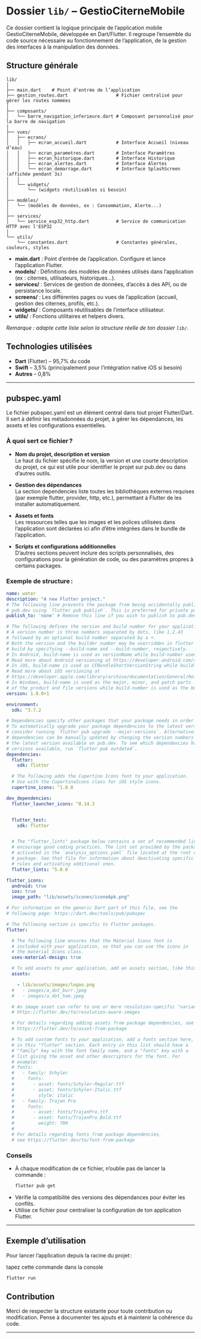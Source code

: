 
# Dossier `lib/` – GestioCiterneMobile

Ce dossier contient la logique principale de l’application mobile GestioCiterneMobile, développée en Dart/Flutter. Il regroupe l’ensemble du code source nécessaire au fonctionnement de l’application, de la gestion des interfaces à la manipulation des données.

## Structure générale
```
lib/
│
├── main.dart    # Point d’entrée de l’application
├── gestion_routes.dart                  # Fichier centralisé pour gérer les routes nommées
│
├── composants/
│   └── barre_navigation_inferieure.dart # Composant personnalisé pour la barre de navigation
│
├── vues/
│   ├── ecrans/
│   │   ├── ecran_accueil.dart           # Interface Accueil (niveau d’eau)
│   │   ├── ecran_parametres.dart        # Interface Paramètres
│   │   ├── ecran_historique.dart        # Interface Historique
│   │   ├── ecran_alertes.dart           # Interface Alertes
│   │   └── ecran_demarrage.dart         # Interface SplashScreen (affichée pendant 3s)
│   │
│   └── widgets/
│       └── (widgets réutilisables si besoin)
│
├── modèles/
│   └── (modèles de données, ex : Consommation, Alerte...)
│
├── services/
│   └── service_esp32_http.dart          # Service de communication HTTP avec l'ESP32
│
└── utils/
    └── constantes.dart                  # Constantes générales, couleurs, styles
```

- **main.dart** : Point d’entrée de l’application. Configure et lance l’application Flutter.
- **models/** : Définitions des modèles de données utilisés dans l’application (ex : citernes, utilisateurs, historiques…).
- **services/** : Services de gestion de données, d’accès à des API, ou de persistance locale.
- **screens/** : Les différentes pages ou vues de l’application (accueil, gestion des citernes, profils, etc.).
- **widgets/** : Composants réutilisables de l’interface utilisateur.
- **utils/** : Fonctions utilitaires et helpers divers.

_Remarque : adapte cette liste selon la structure réelle de ton dossier `lib/`._

## Technologies utilisées

- **Dart** (Flutter) – 95,7% du code
- **Swift** – 3,5% (principalement pour l’intégration native iOS si besoin)
- **Autres** – 0,8%

---

## pubspec.yaml

Le fichier pubspec.yaml est un élément central dans tout projet Flutter/Dart. Il sert à définir les métadonnées du projet, à gérer les dépendances, les assets et les configurations essentielles.

### À quoi sert ce fichier ?

- **Nom du projet, description et version**  
  Le haut du fichier spécifie le nom, la version et une courte description du projet, ce qui est utile pour identifier le projet sur pub.dev ou dans d’autres outils.

- **Gestion des dépendances**  
  La section dependencies liste toutes les bibliothèques externes requises (par exemple flutter, provider, http, etc.), permettant à Flutter de les installer automatiquement.

- **Assets et fonts**  
  Les ressources telles que les images et les polices utilisées dans l’application sont déclarées ici afin d’être intégrées dans le bundle de l’application.

- **Scripts et configurations additionnelles**  
  D’autres sections peuvent inclure des scripts personnalisés, des configurations pour la génération de code, ou des paramètres propres à certains packages.

### Exemple de structure :

```yaml
name: water
description: "A new Flutter project."
# The following line prevents the package from being accidentally published to
# pub.dev using `flutter pub publish`. This is preferred for private packages.
publish_to: 'none' # Remove this line if you wish to publish to pub.dev

# The following defines the version and build number for your application.
# A version number is three numbers separated by dots, like 1.2.43
# followed by an optional build number separated by a +.
# Both the version and the builder number may be overridden in flutter
# build by specifying --build-name and --build-number, respectively.
# In Android, build-name is used as versionName while build-number used as versionCode.
# Read more about Android versioning at https://developer.android.com/studio/publish/versioning
# In iOS, build-name is used as CFBundleShortVersionString while build-number is used as CFBundleVersion.
# Read more about iOS versioning at
# https://developer.apple.com/library/archive/documentation/General/Reference/InfoPlistKeyReference/Articles/CoreFoundationKeys.html
# In Windows, build-name is used as the major, minor, and patch parts
# of the product and file versions while build-number is used as the build suffix.
version: 1.0.0+1

environment:
  sdk: ^3.7.2

# Dependencies specify other packages that your package needs in order to work.
# To automatically upgrade your package dependencies to the latest versions
# consider running `flutter pub upgrade --major-versions`. Alternatively,
# dependencies can be manually updated by changing the version numbers below to
# the latest version available on pub.dev. To see which dependencies have newer
# versions available, run `flutter pub outdated`.
dependencies:
  flutter:
    sdk: flutter

  # The following adds the Cupertino Icons font to your application.
  # Use with the CupertinoIcons class for iOS style icons.
  cupertino_icons: ^1.0.8

dev_dependencies:
  flutter_launcher_icons: ^0.14.3


  flutter_test:
    sdk: flutter


  # The "flutter_lints" package below contains a set of recommended lints to
  # encourage good coding practices. The lint set provided by the package is
  # activated in the `analysis_options.yaml` file located at the root of your
  # package. See that file for information about deactivating specific lint
  # rules and activating additional ones.
  flutter_lints: ^5.0.0

flutter_icons:
  android: true
  ios: true
  image_path: "lib/assets/icones/iconeApk.png"

# For information on the generic Dart part of this file, see the
# following page: https://dart.dev/tools/pub/pubspec

# The following section is specific to Flutter packages.
flutter:

  # The following line ensures that the Material Icons font is
  # included with your application, so that you can use the icons in
  # the material Icons class.
  uses-material-design: true

  # To add assets to your application, add an assets section, like this:
  assets:

    - lib/assets/images/logoo.png
  #   - images/a_dot_burr.jpeg
  #   - images/a_dot_ham.jpeg

  # An image asset can refer to one or more resolution-specific "variants", see
  # https://flutter.dev/to/resolution-aware-images

  # For details regarding adding assets from package dependencies, see
  # https://flutter.dev/to/asset-from-package

  # To add custom fonts to your application, add a fonts section here,
  # in this "flutter" section. Each entry in this list should have a
  # "family" key with the font family name, and a "fonts" key with a
  # list giving the asset and other descriptors for the font. For
  # example:
  # fonts:
  #   - family: Schyler
  #     fonts:
  #       - asset: fonts/Schyler-Regular.ttf
  #       - asset: fonts/Schyler-Italic.ttf
  #         style: italic
  #   - family: Trajan Pro
  #     fonts:
  #       - asset: fonts/TrajanPro.ttf
  #       - asset: fonts/TrajanPro_Bold.ttf
  #         weight: 700
  #
  # For details regarding fonts from package dependencies,
  # see https://flutter.dev/to/font-from-package
```

### Conseils

- À chaque modification de ce fichier, n’oublie pas de lancer la commande :  
  ```bash
  flutter pub get
  ```
- Vérifie la compatibilité des versions des dépendances pour éviter les conflits.
- Utilise ce fichier pour centraliser la configuration de ton application Flutter.

---

## Exemple d’utilisation

Pour lancer l’application depuis la racine du projet :

tapez cette commande dans la console 

```bash
flutter run
```

## Contribution

Merci de respecter la structure existante pour toute contribution ou modification. Pense à documenter tes ajouts et à maintenir la cohérence du code.

---
